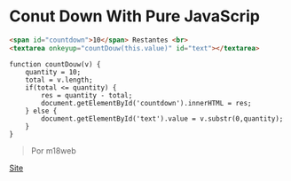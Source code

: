 # Conut Down With Pure JavaScrip

```HTML
<span id="countdown">10</span> Restantes <br>
<textarea onkeyup="countDouw(this.value)" id="text"></textarea>
```

```JAVASCRIP
function countDouw(v) {
    quantity = 10;
    total = v.length;
    if(total <= quantity) {
        res = quantity - total;
        document.getElementById('countdown').innerHTML = res;
    } else {
        document.getElementById('text').value = v.substr(0,quantity);
    }
}
```

> Por m18web

[Site](https://m18web.com.br)
